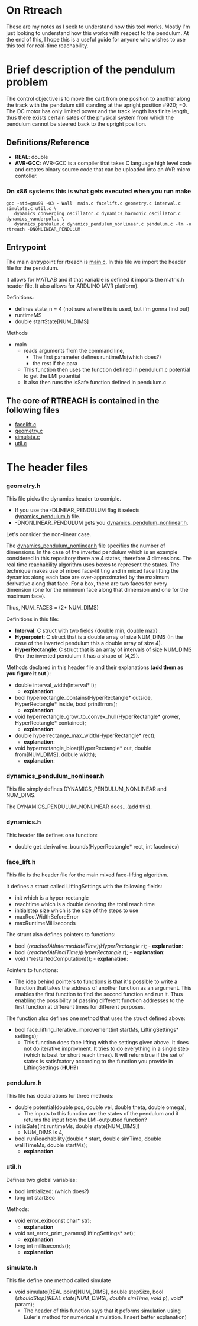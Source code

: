 # On Rtreach

These are my notes as I seek to understand how this tool works. Mostly I'm just looking to understand how this works with respect to the pendulum. At the end of this, I hope this is a useful guide for anyone who wishes to use this tool for real-time reachability. 

# Brief description of the pendulum problem 

The control objective is to move the cart from one position to another along the track with the pendulum still standing at the upright position #920; =0. The DC motor has only limited power and the track length has finite length, thus there exists certain sates of the physical system from which the pendulum cannot be steered back to the upright position. 
## Definitions/Reference

- **REAL**: double
- **AVR-GCC**: AVR-GCC is a compiler that takes C language high level code and creates binary source code that can be uploaded into an AVR micro contoller. 

### On x86 systems this is what gets executed when you run make 

```
gcc -std=gnu99 -O3 - Wall  main.c facelift.c geometry.c interval.c simulate.c util.c \ 
   dynamics_converging_oscillator.c dynamics_harmonic_oscillator.c dynamics_vanderpol.c \
   dyanmics_pendulum.c dynamics_pendulum_nonlinear.c pendulum.c -lm -o rtreach -DNONLINEAR_PENDULUM
```

## Entrypoint 

The main entrypoint for rtreach is [main.c](main.c). In this file we import the header file for the pendulum. 

It allows for MATLAB and if that variable is defined it imports the matrix.h header file. It also allows for ARDUINO (AVR platform). 

Definitions:
- defines state_n = 4 (not sure where this is used, but i'm gonna find out)
- runtimeMS 
- double startState[NUM_DIMS]

Methods
- main
   - reads arguments from the command line, 
      - The first parameter defines runtimeMs(which does?)
      - the rest if the para 
   - This function then uses the function defined in pendulum.c potential to get the LMI potential 
   - It also then runs the isSafe function defined in pendulum.c


## The core of RTREACH is contained in the following files

- [facelift.c](facelift.c)
- [geometry.c](geometry.c)
- [simulate.c](simulate.c)
- [util.c](util.c)

# The header files 

### geometry.h 

This file picks the dynamics header to comiple. 
- If you use the -DLINEAR_PENDULUM flag it selects [dynamics_pendulum.h](dynamics_pendulum.h) file. 
- -DNONLINEAR_PENDULUM gets you [dynamics_pendulum_nonlinear.h](dynamics_pendulum_nonlinear.h). 

Let's consider the non-linear case. 

The [dynamics_pendulum_nonlinear.h](dynamics_pendulum_nonlinear.h) file specifies the number of dimensions. In the case of the inverted pendulum which is an example considered in this repository there are 4 states, therefore 4 dimensions. The real time reachability algorithm uses boxes to represent the states. The technique makes use of mixed face-lifiting and in mixed face lifting the dynamics along each face are over-approximated by the maximum derivative along that face. For a box, there are two faces for every dimension (one for the minimum
face along that dimension and one for the maximum face).


Thus, NUM_FACES = (2* NUM_DIMS)

Definitions in this file:

- **Interval**: C struct with two fields {double min, double max} . 
- **Hyperpoint**: C struct that is a double array of size NUM_DIMS (In the case of the inverted pendulum this a double array of size 4).
- **HyperRectangle**: C struct that is an array of intervals of size NUM_DIMS (For the inverted pendulum it has a shape of (4,2)).

Methods declared in this header file and their explanations (**add them as you figure it out** ): 

- double interval_width(Interval* i);
   - **explanation**:
- bool hyperrectangle_contains(HyperRectangle* outside, HyperRectangle* inside, bool printErrors);
   - **explanation**:
- void hyperrectangle_grow_to_convex_hull(HyperRectangle* grower, HyperRectangle* contained);
   - **explanation**:
- double hyperrectange_max_width(HyperRectangle* rect);
   - **explanation**:
- void hyperrectangle_bloat(HyperRectangle* out, double from[NUM_DIMS], dobule width);
   - **explanation**:

### dynamics_pendulum_nonlinear.h

This file simply defines DYNAMICS_PENDULUM_NONLINEAR and NUM_DIMS.

The DYNAMICS_PENDULUM_NONLINEAR does...(add this).

### dynamics.h

This header file defines one function: 
- double get_derivative_bounds(HyperRectangle* rect, int faceIndex)

### face_lift.h

This file is the header file for the main mixed face-lifting algorithm. 

It defines a struct called LiftingSettings with the following fields:
- init which is a hyper-rectangle
- reachtime which is a double denoting the total reach time
- initialstep size which is the size of the steps to use
- maxRectWidthBeforeError
- maxRuntimeMilliseconds 

The struct also defines pointers to functions:

- bool (*reachedAtIntermediateTime)(HyperRectangle* r);
      - **explanation**:
- bool (*reachedAtFinalTime)(HyperRectangle* r);
      - **explanation**:
- void (*restartedComputation)();
      - **explanation**:

Pointers to functions:
- The idea behind pointers to functions is that it's possible to write a function that takes the address of another function as an argument. This enables the first function to find the second function and run it. Thus enabling the possibility of passing different function addresses to the first function at different times for different purposes.

The function also defines one method that uses the struct defined above:
- bool face_lifting_iterative_improvement(int startMs, LiftingSettings* settings);
   - This function does face lifting with the settings given above. It does not do iterative improvment. It tries to do everything in a single step (which is best for short reach times). It will return true if the set of states is satisfcatory according to the function you provide in LiftingSettings (**HUH?**)


### pendulum.h

This file has declarations for three methods:
- double potential(double pos, double vel, double theta, double omega);
   - The inputs to this function are the states of the pendulum and it returns the input from the LMI-outputted function?
- int isSafe(int runtimeMs, double state[NUM_DIMS])
   - NUM_DIMS is 4, 
- bool runReachability(double * start, double simTime, double wallTimeMs, double startMs); 
   - **explanation**


### util.h

Defines two global variables:
- bool intitialized: (which does?)
- long int startSec

Methods: 
- void error_exit(const char* str); 
   - **explanation**
- void set_error_print_params(LiftingSettings* set);
   - **explanation**
- long int milliseconds();
   - **explanation**


### simulate.h

This file define one method called simulate 
- void simulate(REAL point[NUM_DIMS], double stepSize, bool (*shouldStop)(REAL state[NUM_DIMS], double simTime, void* p), void* param);
   - The header of this function says that it peforms simulation using Euler's method for numerical simulation. (Insert better explanation)
















